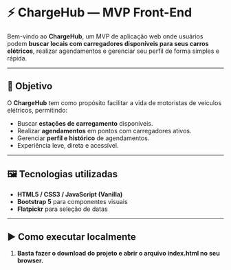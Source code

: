 # ⚡ ChargeHub — MVP Front-End

Bem-vindo ao **ChargeHub**, um MVP de aplicação web onde usuários podem **buscar locais com carregadores disponíveis para seus carros elétricos**, realizar agendamentos e gerenciar seu perfil de forma simples e rápida.

---

## 🚀 Objetivo

O **ChargeHub** tem como propósito facilitar a vida de motoristas de veículos elétricos, permitindo:

- Buscar **estações de carregamento** disponíveis.
- Realizar **agendamentos** em pontos com carregadores ativos.
- Gerenciar **perfil e histórico** de agendamentos.
- Experiência leve, direta e acessível.

---

## 🖼️ Tecnologias utilizadas

- **HTML5 / CSS3 / JavaScript (Vanilla)**
- **Bootstrap 5** para componentes visuais
- **Flatpickr** para seleção de datas

---

## ▶️ Como executar localmente

1. **Basta fazer o download do projeto e abrir o arquivo index.html no seu browser.**
